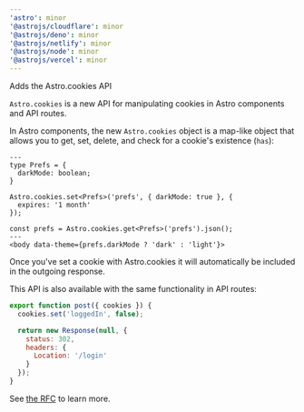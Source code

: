 ```yaml
---
'astro': minor
'@astrojs/cloudflare': minor
'@astrojs/deno': minor
'@astrojs/netlify': minor
'@astrojs/node': minor
'@astrojs/vercel': minor
---
```


Adds the Astro.cookies API

`Astro.cookies` is a new API for manipulating cookies in Astro components and API routes.

In Astro components, the new `Astro.cookies` object is a map-like object that allows you to get, set, delete, and check for a cookie's existence (`has`):

```astro
---
type Prefs = {
  darkMode: boolean;
}

Astro.cookies.set<Prefs>('prefs', { darkMode: true }, {
  expires: '1 month'
});

const prefs = Astro.cookies.get<Prefs>('prefs').json();
---
<body data-theme={prefs.darkMode ? 'dark' : 'light'}>
```

Once you've set a cookie with Astro.cookies it will automatically be included in the outgoing response.

This API is also available with the same functionality in API routes:

```js
export function post({ cookies }) {
  cookies.set('loggedIn', false);

  return new Response(null, {
    status: 302,
    headers: {
      Location: '/login'
    }
  });
}
```

See [the RFC](https://github.com/withastro/rfcs/blob/main/proposals/0025-cookie-management.md) to learn more.
